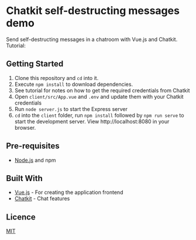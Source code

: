 # Chatkit self-destructing messages demo

Send self-destructing messages in a chatroom with Vue.js and Chatkit. Tutorial:

## Getting Started

1. Clone this repository and `cd` into it.
2. Execute `npm install` to download dependencies.
3. See tutorial for notes on how to get the required credentials from Chatkit
4. Open `client/src/App.vue` and `.env` and update them with your Chatkit credentials
5. Run `node server.js` to start the Express server
6. `cd` into the `client` folder, run `npm install` followed by `npm run serve` to start the development server. View http://localhost:8080 in your browser.

## Pre-requisites

- [Node.js](https://nodejs.org/en) and npm

## Built With

- [Vue.js](https://vuejs.org) - For creating the application frontend
- [Chatkit](https://pusher.com/chatkit) - Chat features

## Licence

[MIT](https://opensource.org/licenses/MIT)

